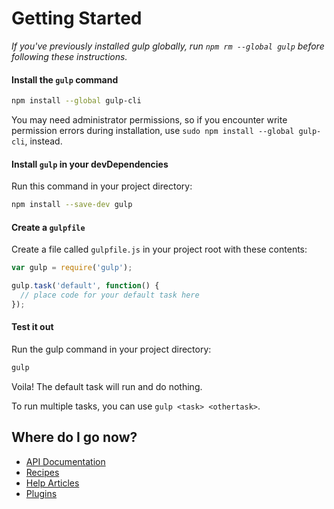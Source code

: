 # Getting Started

*If you've previously installed gulp globally, run `npm rm --global gulp` before following these instructions.*

#### Install the `gulp` command

```sh
npm install --global gulp-cli
```
You may need administrator permissions, so if you encounter write permission errors during installation, use ``sudo npm install --global gulp-cli``, instead.

#### Install `gulp` in your devDependencies

Run this command in your project directory:

```sh
npm install --save-dev gulp
```

#### Create a `gulpfile`

Create a file called `gulpfile.js` in your project root with these contents:

```js
var gulp = require('gulp');

gulp.task('default', function() {
  // place code for your default task here
});
```

#### Test it out

Run the gulp command in your project directory:

```sh
gulp
```

Voila! The default task will run and do nothing.

To run multiple tasks, you can use `gulp <task> <othertask>`.

## Where do I go now?

- [API Documentation](API.md)
- [Recipes](recipes)
- [Help Articles](README.md#articles)
- [Plugins](http://gulpjs.com/plugins/)
